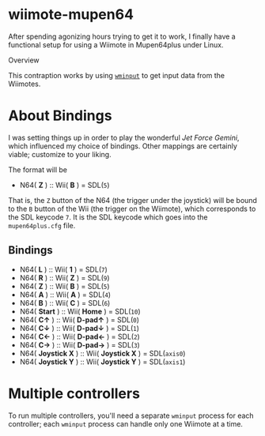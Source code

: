 wiimote-mupen64
===============

After spending agonizing hours trying to get it to work, I finally have a
functional setup for using a Wiimote in Mupen64plus under Linux.

Overview

This contraption works by using
[`wminput`](http://abstrakraft.org/cwiid/wiki/wminput) to get input data from
the Wiimotes.

About Bindings
==============

I was setting things up in order to play the wonderful _Jet Force Gemini_, which
influenced my choice of bindings. Other mappings are certainly viable; customize
to your liking.

The format will be

* N64( **Z** ) :: Wii( **B** ) = SDL(`5`)

That is, the `Z` button of the N64 (the trigger under the joystick) will be
bound to the `B` button of the Wii (the trigger on the Wiimote), which
corresponds to the SDL keycode `7`. It is the SDL keycode which goes into the
`mupen64plus.cfg` file.

Bindings
--------

* N64( **L** ) :: Wii( **1** ) = SDL(`7`)
* N64( **R** ) :: Wii( **Z** ) = SDL(`9`)
* N64( **Z** ) :: Wii( **B** ) = SDL(`5`)
* N64( **A** ) :: Wii( **A** ) = SDL(`4`)
* N64( **B** ) :: Wii( **C** ) = SDL(`6`)
* N64( **Start** ) :: Wii( **Home** ) = SDL(`10`)
* N64( **C↑** ) :: Wii( **D-pad↑** ) = SDL(`0`)
* N64( **C↓** ) :: Wii( **D-pad↓** ) = SDL(`1`)
* N64( **C←** ) :: Wii( **D-pad←** ) = SDL(`2`)
* N64( **C→** ) :: Wii( **D-pad→** ) = SDL(`3`)
* N64( **Joystick X** ) :: Wii( **Joystick X** ) = SDL(`axis0`)
* N64( **Joystick Y** ) :: Wii( **Joystick Y** ) = SDL(`axis1`)

Multiple controllers
====================

To run multiple controllers, you'll need a separate `wminput` process for each
controller; each `wminput` process can handle only one Wiimote at a time.
